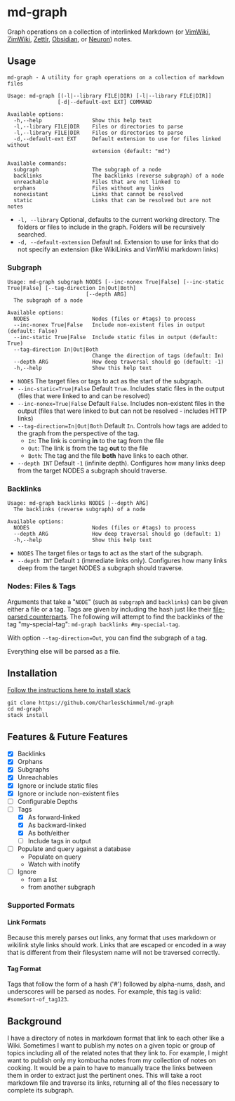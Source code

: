 # md-graph

Graph operations on a collection of interlinked Markdown (or 
[VimWiki](https://github.com/vimwiki/vimwiki), [ZimWiki](https://zim-wiki.org/), 
[Zettlr](https://www.zettlr.com/), [Obsidian](https://obsidian.md/), or 
[Neuron](https://obsidian.md/)) notes.

## Usage
```
md-graph - A utility for graph operations on a collection of markdown files

Usage: md-graph [(-l|--library FILE|DIR) [-l|--library FILE|DIR]] 
                [-d|--default-ext EXT] COMMAND

Available options:
  -h,--help                Show this help text
  -l,--library FILE|DIR    Files or directories to parse
  -l,--library FILE|DIR    Files or directories to parse
  -d,--default-ext EXT     Default extension to use for files linked without
                           extension (default: "md")

Available commands:
  subgraph                 The subgraph of a node
  backlinks                The backlinks (reverse subgraph) of a node
  unreachable              Files that are not linked to
  orphans                  Files without any links
  nonexistant              Links that cannot be resolved
  static                   Links that can be resolved but are not notes
```
- `-l, --library` Optional, defaults to the current working directory. The 
    folders or files to include in the graph. Folders will be recursively 
    searched.
- `-d, --default-extension` Default `md`. Extension to use for 
    links that do not specify an extension (like WikiLinks and VimWiki markdown 
    links)

### Subgraph
```
Usage: md-graph subgraph NODES [--inc-nonex True|False] [--inc-static 
True|False] [--tag-direction In|Out|Both]
                         [--depth ARG]
  The subgraph of a node

Available options:
  NODES                    Nodes (files or #tags) to process
  --inc-nonex True|False   Include non-existent files in output (default: False)
  --inc-static True|False  Include static files in output (default: True)
  --tag-direction In|Out|Both
                           Change the direction of tags (default: In)
  --depth ARG              How deep traversal should go (default: -1)
  -h,--help                Show this help text
```
- `NODES` The target files or tags to act as the start of the subgraph.
- `--inc-static=True|False` Default `True`. Includes static files in 
    the output (files that were linked to and can be resolved)
- `--inc-nonex=True|False` Default `False`. Includes non-existent files in 
    the output (files that were linked to but can not be resolved - includes 
    HTTP links)
- `--tag-direction=In|Out|Both` Default `In`. Controls how tags are added to 
    the graph from the perspective of the tag.
    - `In`: The link is coming **in** to the tag from the file
    - `Out`: The link is from the tag **out** to the file
    - `Both`: The tag and the file **both** have links to each other.
- `--depth INT` Default `-1` (infinite depth). Configures how many links deep 
    from the target NODES a subgraph should traverse.

### Backlinks
```
Usage: md-graph backlinks NODES [--depth ARG]
  The backlinks (reverse subgraph) of a node

Available options:
  NODES                    Nodes (files or #tags) to process
  --depth ARG              How deep traversal should go (default: 1)
  -h,--help                Show this help text
```
- `NODES` The target files or tags to act as the start of the subgraph.
- `--depth INT` Default `1` (immediate links only). Configures how many links 
    deep from the target NODES a subgraph should traverse.

### Nodes: Files & Tags
Arguments that take a "`NODE`" (such as `subgraph` and `backlinks`) can be given 
either a file or a tag. Tags are given by including the hash just like their 
[file-parsed counterparts](#tag-format). The following will attempt to find the 
backlinks of the tag "my-special-tag":
`md-graph backlinks #my-special-tag`.

With option `--tag-direction=Out`, you can find the subgraph of a tag.

Everything else will be parsed as a file.

## Installation
[Follow the instructions here to install stack](https://docs.haskellstack.org/en/stable/install_and_upgrade/)

```
git clone https://github.com/CharlesSchimmel/md-graph
cd md-graph
stack install
```

## Features & Future Features
- [x] Backlinks
- [x] Orphans
- [x] Subgraphs
- [x] Unreachables
- [x] Ignore or include static files
- [x] Ignore or include non-existent files
- [ ] Configurable Depths
- [ ] Tags
    - [x] As forward-linked
    - [x] As backward-linked
    - [x] As both/either
    - [ ] Include tags in output
- [ ] Populate and query against a database
    - Populate on query
    - Watch with inotify
- [ ] Ignore
    - from a list
    - from another subgraph

### Supported Formats
#### Link Formats
Because this merely parses out links, any format that uses markdown or wikilink 
style links should work. Links that are escaped or encoded in a way that is 
different from their filesystem name will not be traversed correctly.

#### Tag Format
Tags that follow the form of a hash ('#') followed by alpha-nums, dash, and 
underscores will be parsed as nodes. For example, this tag is valid: `#someSort-of_tag123`.

## Background
I have a directory of notes in markdown format that link to each other like a 
Wiki. Sometimes I want to publish my notes on a given topic or group of topics 
including all of the related notes that they link to. For example, I might want 
to publish only my kombucha notes from my collection of notes on cooking. It 
would be a pain to have to manually trace the links between them in order to 
extract just the pertinent ones. This will take a root markdown file and 
traverse its links, returning all of the files necessary to complete its 
subgraph.

